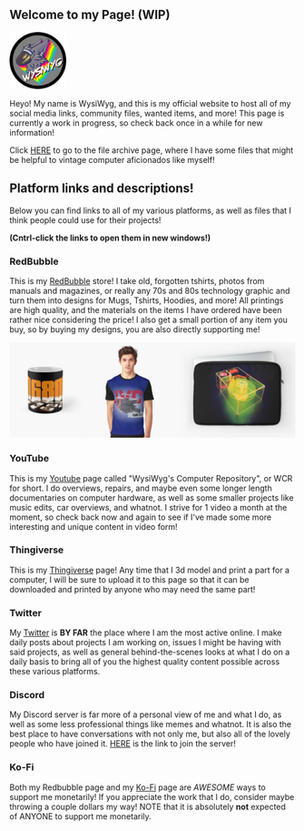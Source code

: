 ## Welcome to my Page! (WIP)

<img src="images/WizSticker.png" width="100"> 

Heyo! My name is WysiWyg, and this is my official website to host all of my social media links, community files, wanted items, and more!
This page is currently a work in progress, so check back once in a while for new information!

Click [HERE](Files.md) to go to the file archive page, where I have some files that might be helpful to vintage computer 
aficionados like myself!

## Platform links and descriptions! 
Below you can find links to all of my various platforms, as well as files that I think people could use for their projects!

**(Cntrl-click the links to open them in new windows!)**

### RedBubble
This is my <a href="https://www.redbubble.com/people/wysiwygprotogen/shop?artistUserName=wysiwygprotogen&asc=u&iaCode=all-departments&sortOrder=top%20selling" target="_blank">RedBubble</a>
store! I take old, forgotten tshirts, photos from manuals and magazines, or really any 70s and 80s technology graphic and turn them into designs for Mugs, Tshirts, Hoodies, and more! All printings are high quality, and the materials on the items I have ordered have been rather nice considering the price! I also get a small portion of any item you buy, so by buying my designs, you are also directly supporting me!

<img src="images/Redbubble.png" width="1000">

### YouTube
This is my <a href="https://www.youtube.com/channel/UCVlo9nuFCdlj9L05eTkNH1A?" target="_blank">Youtube</a> 
page called "WysiWyg's Computer Repository", or WCR for short. I do overviews, repairs, and maybe even some longer length documentaries on computer hardware, as well as some smaller projects like music edits, car overviews, and whatnot. I strive for 1 video a month at the moment, so check back now and again to see if I've made some more interesting and unique content in video form!

### Thingiverse

This is my <a href="https://www.thingiverse.com/WizzyProtogen/about" target="_blank">Thingiverse</a> page! Any time that I 3d model and print a part for a computer, I will be sure to upload it to this page so that it can be downloaded and printed by anyone who may need the same part! 

### Twitter

My <a href="https://twitter.com/WysWyg_Protogen" target="_blank">Twitter</a> is **BY FAR** the place where I am the most active online. I make daily posts about projects I am working on, issues I might be having with said projects, as well as general behind-the-scenes looks at what I do on a daily basis to bring all of you the highest quality content possible across these various platforms.  

### Discord

My Discord server is far more of a personal view of me and what I do, as well as some less professional things like memes and whatnot. It is also the best place to have conversations with not only me, but also all of the lovely people who have joined it. <a href="https://discord.com/invite/Qvkczb2" target="_blank">HERE</a> is the link to join the server!

### Ko-Fi
Both my Redbubble page and my <a href="https://ko-fi.com/wysiwygprotogen" target="_blank">Ko-Fi</a> page are *AWESOME* ways to support me monetarily! If you appreciate the work that I do, consider maybe throwing a couple dollars my way! NOTE that it is absolutely **not** expected of ANYONE to support me monetarily.

